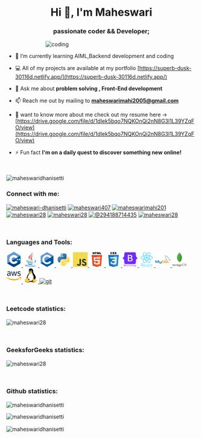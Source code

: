 <h1 align="center">Hi 👋, I'm Maheswari</h1>
<h3 align="center">passionate coder && Developer;</h3>
<img align="right" alt="coding" width="400" src="https://i.pinimg.com/originals/e7/26/c7/e726c74ac081eed50feee1433d12c998.gif">
<br>

- 🌱 I’m currently learning AIML,Backend development and coding

- 💻 All of my projects are available at my portfolio [https://superb-dusk-30116d.netlify.app/](https://superb-dusk-30116d.netlify.app/)

- 💬 Ask me about **problem solving , Front-End development**

- 📫 Reach me out by mailing to **maheswarimahi2005@gmail.com**

- 📄 want to know more about me check out my resume here -> [https://drive.google.com/file/d/1dlek5bqo7NQKOnQi2nN8G3l1L39YZqFO/view](https://drive.google.com/file/d/1dlek5bqo7NQKOnQi2nN8G3l1L39YZqFO/view)

- ⚡ Fun fact **I'm on a daily quest to discover something new online!**
<br>
  <p align="left"> <img src="https://komarev.com/ghpvc/?username=maheswaridhanisetti&label=Profile%20views&color=0e75b6&style=flat" alt="maheswaridhanisetti" /> </p>

<h3 align="left">Connect with me:</h3>
<p align="left">
<a href="https://linkedin.com/in/maheswari-dhanisetti" target="blank"><img align="center" src="https://raw.githubusercontent.com/rahuldkjain/github-profile-readme-generator/master/src/images/icons/Social/linked-in-alt.svg" alt="maheswari-dhanisetti" height="30" width="40" /></a>
<a href="https://www.codechef.com/users/maheswari407" target="blank"><img align="center" src="https://cdn.jsdelivr.net/npm/simple-icons@3.1.0/icons/codechef.svg" alt="maheswari407" height="30" width="40" /></a>
<a href="https://www.hackerrank.com/maheswarimahi201" target="blank"><img align="center" src="https://raw.githubusercontent.com/rahuldkjain/github-profile-readme-generator/master/src/images/icons/Social/hackerrank.svg" alt="maheswarimahi201" height="30" width="40" /></a>
<a href="https://codeforces.com/profile/maheswari28" target="blank"><img align="center" src="https://raw.githubusercontent.com/rahuldkjain/github-profile-readme-generator/master/src/images/icons/Social/codeforces.svg" alt="maheswari28" height="30" width="40" /></a>
<a href="https://www.leetcode.com/maheswari28" target="blank"><img align="center" src="https://raw.githubusercontent.com/rahuldkjain/github-profile-readme-generator/master/src/images/icons/Social/leet-code.svg" alt="maheswari28" height="30" width="40" /></a>
<a href="https://www.hackerearth.com/@294188714435" target="blank"><img align="center" src="https://raw.githubusercontent.com/rahuldkjain/github-profile-readme-generator/master/src/images/icons/Social/hackerearth.svg" alt="@294188714435" height="30" width="40" /></a>
<a href="https://auth.geeksforgeeks.org/user/maheswari28" target="blank"><img align="center" src="https://raw.githubusercontent.com/rahuldkjain/github-profile-readme-generator/master/src/images/icons/Social/geeks-for-geeks.svg" alt="maheswari28" height="30" width="40" /></a>
</p>
<br>
<h3 align="left">Languages and Tools:</h3>
<p align="left">
  <a href="https://www.w3schools.com/cpp/" target="_blank" rel="noreferrer">
    <img src="https://raw.githubusercontent.com/devicons/devicon/master/icons/cplusplus/cplusplus-original.svg" alt="cplusplus" width="40" height="40"/>
  </a>
  <a href="https://www.java.com" target="_blank" rel="noreferrer">
    <img src="https://raw.githubusercontent.com/devicons/devicon/master/icons/java/java-original.svg" alt="java" width="40" height="40"/>
  </a>
  <a href="https://www.cprogramming.com/" target="_blank" rel="noreferrer">
    <img src="https://raw.githubusercontent.com/devicons/devicon/master/icons/c/c-original.svg" alt="c" width="40" height="40"/>
  </a>
  <a href="https://www.python.org" target="_blank" rel="noreferrer">
    <img src="https://raw.githubusercontent.com/devicons/devicon/master/icons/python/python-original.svg" alt="python" width="40" height="40"/>
  </a>
  <a href="https://developer.mozilla.org/en-US/docs/Web/JavaScript" target="_blank" rel="noreferrer">
    <img src="https://raw.githubusercontent.com/devicons/devicon/master/icons/javascript/javascript-original.svg" alt="javascript" width="40" height="40"/>
  </a>
  <a href="https://www.w3schools.com/html/" target="_blank" rel="noreferrer">
    <img src="https://raw.githubusercontent.com/devicons/devicon/master/icons/html5/html5-original-wordmark.svg" alt="html5" width="40" height="40"/>
  </a>
  <a href="https://www.w3schools.com/css/" target="_blank" rel="noreferrer">
    <img src="https://raw.githubusercontent.com/devicons/devicon/master/icons/css3/css3-original-wordmark.svg" alt="css3" width="40" height="40"/>
  </a>
  <a href="https://getbootstrap.com" target="_blank" rel="noreferrer">
    <img src="https://raw.githubusercontent.com/devicons/devicon/master/icons/bootstrap/bootstrap-plain-wordmark.svg" alt="bootstrap" width="40" height="40"/>
  </a>
  <a href="https://reactjs.org/" target="_blank" rel="noreferrer">
    <img src="https://raw.githubusercontent.com/devicons/devicon/master/icons/react/react-original-wordmark.svg" alt="react" width="40" height="40"/>
  </a>
  <a href="https://www.mysql.com/" target="_blank" rel="noreferrer">
    <img src="https://raw.githubusercontent.com/devicons/devicon/master/icons/mysql/mysql-original-wordmark.svg" alt="mysql" width="40" height="40"/>
  </a>
<!--   <a href="https://www.microsoft.com/en-us/sql-server" target="_blank" rel="noreferrer">
    <img src="https://www.svgrepo.com/show/303229/microsoft-sql-server-logo.svg" alt="mssql" width="40" height="40"/>
  </a> -->
<!--   <a href="https://www.oracle.com/" target="_blank" rel="noreferrer">
    <img src="https://raw.githubusercontent.com/devicons/devicon/master/icons/oracle/oracle-original.svg" alt="oracle" width="40" height="40"/>
  </a> -->
  <a href="https://www.mongodb.com/" target="_blank" rel="noreferrer">
    <img src="https://raw.githubusercontent.com/devicons/devicon/master/icons/mongodb/mongodb-original-wordmark.svg" alt="mongodb" width="40" height="40"/>
  </a>
  <a href="https://aws.amazon.com" target="_blank" rel="noreferrer">
    <img src="https://raw.githubusercontent.com/devicons/devicon/master/icons/amazonwebservices/amazonwebservices-original-wordmark.svg" alt="aws" width="40" height="40"/>
  </a>
  <a href="https://www.linux.org/" target="_blank" rel="noreferrer">
    <img src="https://raw.githubusercontent.com/devicons/devicon/master/icons/linux/linux-original.svg" alt="linux" width="40" height="40"/>
  </a>
  <a href="https://git-scm.com/" target="_blank" rel="noreferrer">
    <img src="https://www.vectorlogo.zone/logos/git-scm/git-scm-icon.svg" alt="git" width="40" height="40"/>
  </a>
</p>
<p><br> </p>

<h3 align="left">Leetcode statistics:</h3>
<p><img align="center" src="https://leetcard.jacoblin.cool/maheswari28?ext=heatmap" alt="maheswari28" /></p>
<br>
<h3 align="left">GeeksforGeeks statistics:</h3>
<p><img align="center" src="https://geeks-for-geeks-stats-api.vercel.app/?userName=maheswari28" alt="maheswari28" /></p>

<br>
<h3 align="left">Github statistics:</h3>
<p><img align="center" src="https://github-readme-stats.vercel.app/api?username=maheswaridhanisetti&show_icons=true&locale=en" alt="maheswaridhanisetti" /></p>

<p><img  src="https://github-readme-stats.vercel.app/api/top-langs?username=maheswaridhanisetti&show_icons=true&locale=en&layout=compact" alt="maheswaridhanisetti" /></p>

<p><img align="center" src="https://github-readme-streak-stats.herokuapp.com/?user=maheswaridhanisetti&" alt="maheswaridhanisetti" /></p>
